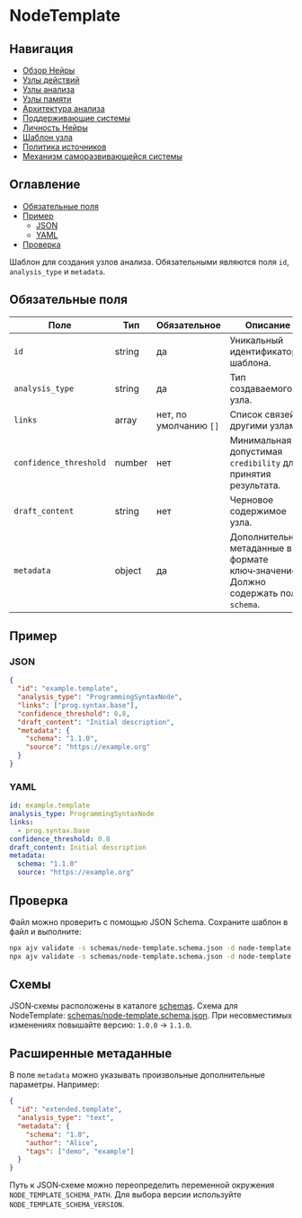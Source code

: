 # NodeTemplate

## Навигация
- [Обзор Нейры](README.md)
- [Узлы действий](action-nodes.md)
- [Узлы анализа](analysis-nodes.md)
- [Узлы памяти](memory-nodes.md)
- [Архитектура анализа](analysis-architecture.md)
- [Поддерживающие системы](support-systems.md)
- [Личность Нейры](personality.md)
- [Шаблон узла](node-template.md)
- [Политика источников](source-policy.md)
- [Механизм саморазвивающейся системы](self-updating-system.md)

## Оглавление
- [Обязательные поля](#обязательные-поля)
- [Пример](#пример)
  - [JSON](#json)
  - [YAML](#yaml)
- [Проверка](#проверка)


Шаблон для создания узлов анализа. Обязательными являются поля `id`, `analysis_type` и `metadata`.

## Обязательные поля

| Поле | Тип | Обязательное | Описание |
| --- | --- | --- | --- |
| `id` | string | да | Уникальный идентификатор шаблона. |
| `analysis_type` | string | да | Тип создаваемого узла. |
| `links` | array<string> | нет, по умолчанию `[]` | Список связей с другими узлами. |
| `confidence_threshold` | number | нет | Минимальная допустимая `credibility` для принятия результата. |
| `draft_content` | string | нет | Черновое содержимое узла. |
| `metadata` | object | да | Дополнительные метаданные в формате ключ‑значение. Должно содержать поле `schema`. |

## Пример

### JSON

```json
{
  "id": "example.template",
  "analysis_type": "ProgrammingSyntaxNode",
  "links": ["prog.syntax.base"],
  "confidence_threshold": 0.8,
  "draft_content": "Initial description",
  "metadata": {
    "schema": "1.1.0",
    "source": "https://example.org"
  }
}
```

### YAML

```yaml
id: example.template
analysis_type: ProgrammingSyntaxNode
links:
  - prog.syntax.base
confidence_threshold: 0.8
draft_content: Initial description
metadata:
  schema: "1.1.0"
  source: "https://example.org"
```

## Проверка

Файл можно проверить с помощью JSON Schema. Сохраните шаблон в файл и выполните:

```bash
npx ajv validate -s schemas/node-template.schema.json -d node-template.json
npx ajv validate -s schemas/node-template.schema.json -d node-template.yaml
```

## Схемы

JSON‑схемы расположены в каталоге [schemas](schemas). Схема для NodeTemplate: [schemas/node-template.schema.json](schemas/node-template.schema.json). При несовместимых изменениях повышайте версию: `1.0.0` → `1.1.0`.

## Расширенные метаданные

В поле `metadata` можно указывать произвольные дополнительные параметры. Например:

```json
{
  "id": "extended.template",
  "analysis_type": "text",
  "metadata": {
    "schema": "1.0",
    "author": "Alice",
    "tags": ["demo", "example"]
  }
}
```

Путь к JSON‑схеме можно переопределить переменной окружения `NODE_TEMPLATE_SCHEMA_PATH`. Для выбора версии используйте `NODE_TEMPLATE_SCHEMA_VERSION`.
